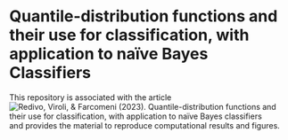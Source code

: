 # Quantile-distribution functions and their use for classification, with application to naïve Bayes Classifiers

This repository is associated with the article ![Redivo, Viroli, & Farcomeni (2023). *Quantile-distribution functions and their use for classification, with application to naïve Bayes classifiers*](https://doi.org/10.1007/s11222-023-10224-4) and provides the material to reproduce computational results and figures.
